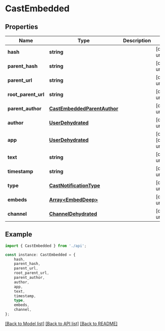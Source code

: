 # CastEmbedded


## Properties

Name | Type | Description | Notes
------------ | ------------- | ------------- | -------------
**hash** | **string** |  | [default to undefined]
**parent_hash** | **string** |  | [default to undefined]
**parent_url** | **string** |  | [default to undefined]
**root_parent_url** | **string** |  | [default to undefined]
**parent_author** | [**CastEmbeddedParentAuthor**](CastEmbeddedParentAuthor.md) |  | [default to undefined]
**author** | [**UserDehydrated**](UserDehydrated.md) |  | [default to undefined]
**app** | [**UserDehydrated**](UserDehydrated.md) |  | [optional] [default to undefined]
**text** | **string** |  | [default to undefined]
**timestamp** | **string** |  | [default to undefined]
**type** | [**CastNotificationType**](CastNotificationType.md) |  | [default to undefined]
**embeds** | [**Array&lt;EmbedDeep&gt;**](EmbedDeep.md) |  | [default to undefined]
**channel** | [**ChannelDehydrated**](ChannelDehydrated.md) |  | [default to undefined]

## Example

```typescript
import { CastEmbedded } from './api';

const instance: CastEmbedded = {
    hash,
    parent_hash,
    parent_url,
    root_parent_url,
    parent_author,
    author,
    app,
    text,
    timestamp,
    type,
    embeds,
    channel,
};
```

[[Back to Model list]](../README.md#documentation-for-models) [[Back to API list]](../README.md#documentation-for-api-endpoints) [[Back to README]](../README.md)
